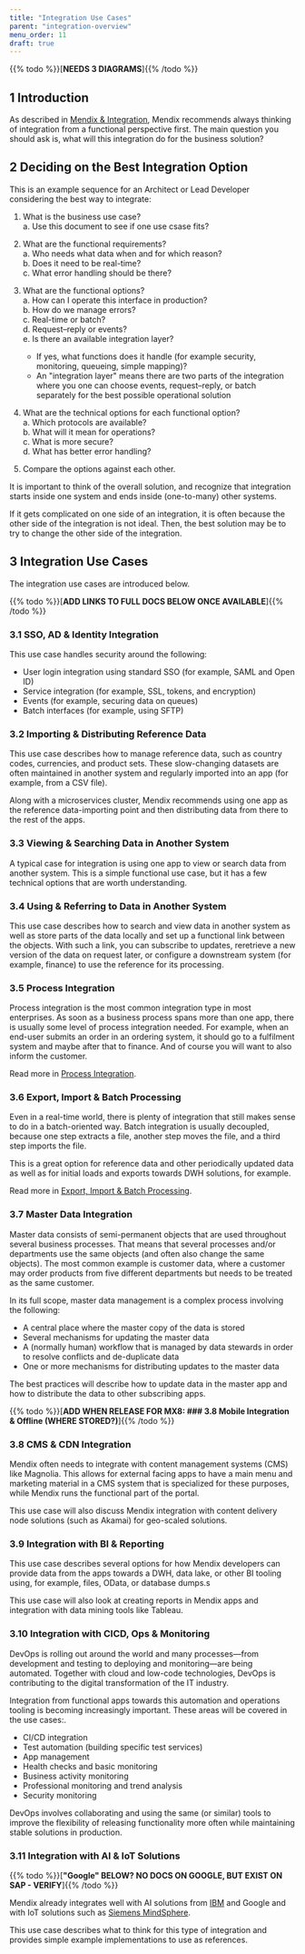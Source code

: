 ```yaml
---
title: "Integration Use Cases"
parent: "integration-overview"
menu_order: 11
draft: true
---
```


{{% todo %}}[**NEEDS 3 DIAGRAMS**]{{% /todo %}}

## 1 Introduction

As described in [Mendix & Integration](mendix-integration#functionally), Mendix recommends always thinking of integration from a functional perspective first. The main question you should ask is, what will this integration do for the business solution?

## 2 Deciding on the Best Integration Option

This is an example sequence for an Architect or Lead Developer considering the best way to integrate:

1. What is the business use case? <br />
	a. Use this document to see if one use csase fits?
2. What are the functional requirements? <br />
	a.  Who needs what data when and for which reason? <br />
	b. Does it need to be real-time? <br />
	c. What error handling should be there?
3.  What are the functional options? <br />
	a. How can I operate this interface in production? <br />
	b. How do we manage errors? <br />
	c. Real-time or batch? <br />
	d. Request–reply or events? <br />
	e.  Is there an available integration layer? <br />

	* If yes, what functions does it handle (for example security, monitoring, queueing, simple mapping)? <br />
	* An "integration layer" means there are two parts of the integration where you one can choose events, request–reply, or batch separately for the best possible operational solution

4. What are the technical options for each functional option? <br />
	a. Which protocols are available? <br />
	b. What will it mean for operations? <br />
	c. What is more secure? <br />
	d. What has better error handling?
5. Compare the options against each other.

It is important to think of the overall solution, and recognize that integration starts inside one system and ends inside (one-to-many) other systems.

If it gets complicated on one side of an integration, it is often because the other side of the integration is not ideal. Then, the best solution may be to try to change the other side of the integration.

## 3 Integration Use Cases

The integration use cases are introduced below.

{{% todo %}}[**ADD LINKS TO FULL DOCS BELOW ONCE AVAILABLE**]{{% /todo %}}

### 3.1 SSO, AD & Identity Integration 

This use case handles security around the following:

* User login integration using standard SSO (for example, SAML and Open ID)
* Service integration (for example, SSL, tokens, and encryption)
* Events (for example, securing data on queues)
* Batch interfaces (for example, using SFTP)

### 3.2 Importing & Distributing Reference Data 

This use case describes how to manage reference data, such as country codes, currencies, and  product sets. These slow-changing datasets are often maintained in another system and regularly imported into an app (for example, from a CSV file).

Along with a microservices cluster, Mendix recommends using one app as the reference data-importing point and then distributing data from there to the rest of the apps.

### 3.3 Viewing & Searching Data in Another System 

A typical case for integration is using one app to view or search data from another system. This is a simple functional use case, but it has a few technical options that are worth understanding.

### 3.4 Using & Referring to Data in Another System

This use case describes how to search and view data in another system as well as store parts of the data locally and set up a functional link between the objects. With such a link, you can  subscribe to updates, reretrieve a new version of the data on request later, or configure a downstream system (for example, finance) to use the reference for its processing.

### 3.5 Process Integration

Process integration is the most common integration type in most enterprises. As soon as a business process spans more than one app, there is usually some level of process integration needed. For example, when an end-user submits an order in an ordering system, it should go to a fulfilment system and maybe after that to finance. And of course you will want to also inform the customer.

Read more in [Process Integration](process-integration).

### 3.6 Export, Import & Batch Processing

Even in a real-time world, there is plenty of integration that still makes sense to do in a batch-oriented way. Batch integration is usually decoupled, because one step extracts a file, another step moves the file, and a third step imports the file.

This is a great option for reference data and other periodically updated data as well as for initial loads and exports towards DWH solutions, for example.

Read more in [Export, Import & Batch Processing](export-import-batch).

### 3.7 Master Data Integration

Master data consists of semi-permanent objects that are used throughout several business processes. That means that several processes and/or departments use the same objects (and often also change the same objects). The most common example is customer data, where a  customer may order products from five different departments but needs to be treated as the same customer.

In its full scope, master data management is a complex process involving the following:

* A central place where the master copy of the data is stored
* Several mechanisms for updating the master data
* A (normally human) workflow that is managed by data stewards in order to resolve conflicts and de-duplicate data
* One or more mechanisms for distributing updates to the master data

The best practices will describe how to update data in the master app and how to distribute the data to other subscribing apps.

{{% todo %}}[**ADD WHEN RELEASE FOR MX8: ### 3.8 Mobile Integration & Offline (WHERE STORED?)**]{{% /todo %}}

### 3.8 CMS & CDN Integration 

Mendix often needs to integrate with content management systems (CMS) like Magnolia. This allows for external facing apps to have a main menu and marketing material in a CMS system that is specialized for these purposes, while Mendix runs the functional part of the portal.

This use case will also discuss Mendix integration with content delivery node solutions (such as Akamai) for geo-scaled solutions.

### 3.9 Integration with BI & Reporting

This use case describes several options for how Mendix developers can provide data from the apps towards a DWH, data lake, or other BI tooling using, for example, files, OData, or database dumps.s

This use case will also look at creating reports in Mendix apps and integration with data mining tools like Tableau.

### 3.10 Integration with CICD, Ops & Monitoring 

DevOps is rolling out around the world and many processes—from development and testing to deploying and monitoring—are being automated. Together with cloud and low-code technologies, DevOps is contributing to the digital transformation of the IT industry.

Integration from functional apps towards this automation and operations tooling is becoming increasingly important. These areas will be covered in the use cases:.

* CI/CD integration
* Test automation (building specific test services)
* App management
* Health checks and basic monitoring
* Business activity monitoring
* Professional monitoring and trend analysis
* Security monitoring

DevOps involves collaborating and using the same (or similar) tools to improve the
flexibility of releasing functionality more often while maintaining stable solutions in production.

### 3.11 Integration with AI & IoT Solutions

{{% todo %}}[**"Google" BELOW? NO DOCS ON GOOGLE, BUT EXIST ON SAP - VERIFY**]{{% /todo %}}

Mendix already integrates well with AI solutions from [IBM](/refguide/ibm/ibm-watson-connector) and Google and with IoT solutions such as [Siemens MindSphere](/howto/mindsphere/). 

This use case describes what to think for this type of integration and provides simple example implementations to use as references.
